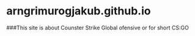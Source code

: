 # arngrimurogjakub.github.io
###This site is about Counster Strike Global ofensive or for short CS:GO
